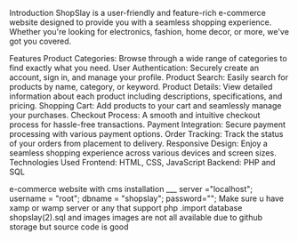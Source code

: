 Introduction
ShopSlay is a user-friendly and feature-rich e-commerce website designed to provide you with a seamless shopping experience. Whether you're looking for electronics, fashion, home decor, or more, we've got you covered.

Features
Product Categories: Browse through a wide range of categories to find exactly what you need.
User Authentication: Securely create an account, sign in, and manage your profile.
Product Search: Easily search for products by name, category, or keyword.
Product Details: View detailed information about each product including descriptions, specifications, and pricing.
Shopping Cart: Add products to your cart and seamlessly manage your purchases.
Checkout Process: A smooth and intuitive checkout process for hassle-free transactions.
Payment Integration: Secure payment processing with various payment options.
Order Tracking: Track the status of your orders from placement to delivery.
Responsive Design: Enjoy a seamless shopping experience across various devices and screen sizes.
Technologies Used
Frontend: HTML, CSS, JavaScript
Backend: PHP and SQL

e-commerce website with cms 
installation ___ 
server ="localhost";
username = "root";
dbname = "shopslay";
password="";
Make sure u have xamp or wamp server or any that support php .import database shopslay(2).sql and images 
images are not all available due to github storage
but source code is good

